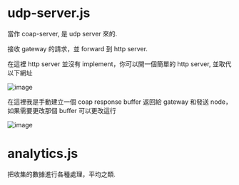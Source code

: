 # udp-server.js

當作 coap-server, 是 udp server 來的.

接收 gateway 的請求，並 forward 到 http server.

在這裡 http server 並沒有 implement，你可以開一個簡單的 http server, 並取代以下網址

![image](https://user-images.githubusercontent.com/1200981/117581188-31f9d280-b12e-11eb-8f63-7915acad7e53.png)

在這裡我是手動建立一個 coap response buffer 返回給 gateway 和發送 node，如果需要更改那個 buffer 可以更改這行

![image](https://user-images.githubusercontent.com/1200981/117581225-5b1a6300-b12e-11eb-87ae-01051b1b66f3.png)

# analytics.js

把收集的數據進行各種處理，平均之類.

